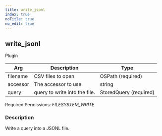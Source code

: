 ```yaml
---
title: write_jsonl
index: true
noTitle: true
no_edit: true
---
```




<div class="vql_item"></div>


## write_jsonl
<span class='vql_type pull-right page-header'>Plugin</span>



<div class="vqlargs"></div>

Arg | Description | Type
----|-------------|-----
filename|CSV files to open|OSPath (required)
accessor|The accessor to use|string
query|query to write into the file.|StoredQuery (required)

Required Permissions: 
<i class="linkcolour label pull-right label-success">FILESYSTEM_WRITE</i>

### Description

Write a query into a JSONL file.

